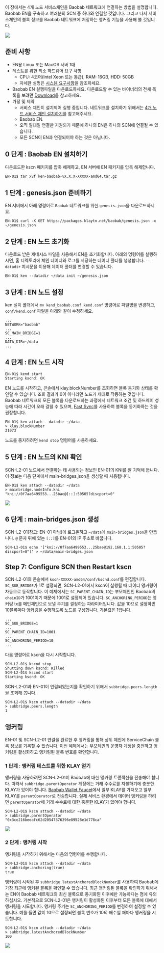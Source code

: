 이 장에서는 4개 노드 서비스체인을 Baobab 네트워크에 연결하는 방법을 설명합니다. Baobab EN을 구축하고 여러분의 SCN 중 하나와 연결할 것입니다. 그리고 나서 서비스체인의 블록 정보를 Baobab 네트워크에 저장하는 앵커링 기능을 사용해 볼 것입니다.

![](../images/sc-en-scn-arch.png)

## 준비 사항 <a id="prerequisites"></a>
 - EN용 Linux 또는 MacOS 서버 1대
 - 테스트를 위한 최소 하드웨어 요구 사항
   - CPU: 4코어(Intel Xeon 또는 동급), RAM: 16GB, HDD: 50GB
   - 자세한 설명은 [시스템 요구사항](../references/system-requirements.md)을 참조하세요.
 - Baobab EN 실행파일을 다운로드하세요. 다운로드할 수 있는 바이너리의 전체 목록을 보려면 [Download](../../download/README.md)을 참고하세요.
 - 가정 및 제약
   - 서비스 체인이 설치되어 실행 중입니다. 네트워크를 설치하기 위해서는 [4개 노드 서비스 체인 설치하기](4nodes-setup-guide.md)를 참고해주세요.
   - Baobab EN.
   - 오직 일대일 연결만 지원되기 때문에 하나의 EN은 하나의 SCN에 연결될 수 있습니다.
   - 모든 SCN이 EN과 연결되어야 하는 것은 아닙니다.

## 0 단계 : Baobab EN 설치하기 <a id="install-baobab-en"></a>
다운로드한 kscn 패키지를 압축 해제하고, EN 서버에 EN 패키지를 압축 해제합니다.

```bash
EN-01$ tar xvf ken-baobab-vX.X.X-XXXXX-amd64.tar.gz
```

## 1 단계 : genesis.json 준비하기 <a id="step-1-preparing-genesis-json"></a>
EN 서버에서 아래 명령어로 `Baobab` 네트워크를 위한 `genesis.json`을 다운로드하세요.
```
EN-01$ curl -X GET https://packages.klaytn.net/baobab/genesis.json -o ~/genesis.json
```

## 2 단계 : EN 노드 초기화<a id="step-2-en-node-initialization"></a>
다운로드 받은 제네시스 파일을 사용해서 EN을 초기화합니다. 아래의 명령어를 실행하시면, 홈 디렉토리에 체인 데이터와 로그를 저장하는 데이터 폴더를 생성합니다. `--datadir` 지시문을 이용해 데이터 폴더를 변경할 수 있습니다.

```
EN-01$ ken --datadir ~/data init ~/genesis.json
```

## 3 단계 : EN 노드 설정<a id="step-3-configure-the-en-node"></a>
ken 설치 폴더에서 `mv kend_baobab.conf kend.conf` 명령어로 파일명을 변경하고, `conf/kend.conf` 파일을 아래와 같이 수정하세요.

```
...
NETWORK="baobab"
...
SC_MAIN_BRIDGE=1
...
DATA_DIR=~/data
...
```

## 4 단계 : EN 노드 시작<a id="step-4-start-the-en-node"></a>
```
EN-01$ kend start
Starting kscnd: OK
```
EN 노드를 시작하고, 콘솔에서 klay.blockNumber를 조회하면 블록 동기화 상태를 확인할 수 있습니다. 조회 결과가 0이 아니라면 노드가 제대로 작동하는 것입니다. Baobab 네트워크의 모든 블록을 다운로드하는 과정에서 네트워크 조건 및 하드웨어 성능에 따라 시간이 오래 걸릴 수 있으며, [Fast Sync](../../node/endpoint-node/installation-guide/configuration.md)를 사용하여 블록을 동기화하는 것을 권장합니다.
```
EN-01$ ken attach --datadir ~/data
> klay.blockNumber
21073
```
노드를 중지하려면 `kend stop` 명령어를 사용하세요.

## 5 단계 : EN 노드의 KNI 확인<a id="step-5-check-kni-of-en-node"></a>
SCN-L2-01 노드에서 연결하는 데 사용되는 정보인 EN-01의 KNI를 잘 기억해 둡니다.  이 정보는 다음 단계에서 main-bridges.json을 생성할 때 사용됩니다.
```
EN-01$ ken attach --datadir ~/data
> mainbridge.nodeInfo.kni
"kni://0f7aa6499553...25bae@[::]:50505?discport=0"
```

![](../images/sc-en-scn-nodeInfo.png)

## 6 단계 : main-bridges.json 생성<a id="step-6-create-main-bridges-json"></a>
SCN-L2-01(참고: EN-01 아님)에 로그온하고 `~/data`에 `main-bridges.json`을 만듭니다.  `@` 문자 뒤에 있는 `[::]`를 EN-01의 IP 주소로 바꿉니다.
```
SCN-L2-01$ echo '["kni://0f7aa6499553...25bae@192.168.1.1:50505?discport=0"]' > ~/data/main-bridges.json
```

## Step 7: Configure SCN then Restart kscn <a id="step-7-configure-scn-then-restart-kscn"></a>
SCN-L2-01의 콘솔에서 `kscn-XXXXX-amd64/conf/kscnd.conf`를 편집합니다. `SC_SUB_BRIDGE`가 1로 설정되면, SCN-L2-01에서 kscn이 실행될 때 데이터 앵커링이 자동으로 동작합니다.   이 예제에서는 `SC_PARENT_CHAIN_ID`는 부모체인인 Baobab의 `chainID`가 1001이기 때문에 1001로 설정되어 있습니다. `SC_ANCHORING_PERIOD`는 앵커링 tx를 메인체인으로 보낼 주기를 결정하는 파라미터입니다.  값을 10으로 설정하면 10블록마다 앵커링을 수행하도록 노드를 구성합니다.  기본값은 1입니다.
```
...
SC_SUB_BRIDGE=1
...
SC_PARENT_CHAIN_ID=1001
...
SC_ANCHORING_PERIOD=10
...
```

다음 명령어로 kscn을 다시 시작합니다.
```
SCN-L2-01$ kscnd stop
Shutting down kscnd: Killed
SCN-L2-01$ kscnd start
Starting kscnd: OK
```

SCN-L2-01과 EN-01이 연결되었는지를 확인하기 위해서 `subbridge.peers.length`을 조회해 봅니다.
```
SCN-L2-01$ kscn attach --datadir ~/data
> subbridge.peers.length
1
```

## 앵커링<a id="anchoring"></a>
EN-01 및 SCN-L2-01 연결을 완료한 후 앵커링을 통해 상위 체인에 ServiceChain 블록 정보를 기록할 수 있습니다. 이번 예제에서는 부모체인의 운영자 계정을 충전하고 앵커링을 활성화하고 앵커링된 블록 번호를 확인합니다.

### 1 단계 : 앵커링 테스트를 위한 KLAY 얻기 <a id="step-1-get-klay-to-test-anchoring"></a>
앵커링을 사용하려면 SCN-L2-01이 Baobab에 대한 앵커링 트랜잭션을 전송해야 합니다.  따라서 `subbridge.parentOperator` 계정에는 거래 수수료를 지불하기에 충분한 KLAY가 있어야 합니다.  [Baobab Wallet Faucet](https://baobab.wallet.klaytn.foundation/)에서 일부 KLAY를 가져오고 일부 KLAY를 `parentOperator`로 전송합니다. 실제 서비스 환경에서 데이터 앵커링을 하려면 `parentOperator`에 거래 수수료에 대한 충분한 KLAY가 있어야 합니다.

```
SCN-L2-01$ kscn attach --datadir ~/data
> subbridge.parentOperator
"0x3ce216beeafc62d20547376396e89528e1d778ca"
```
![](../images/sc-en-scn-faucet.png)

### 2 단계 : 앵커링 시작 <a id="step-2-start-anchoring"></a>
엥커링을 시작하기 위해서는 다음의 명령어를 수행합니다.
```
SCN-L2-01$ kscn attach --datadir ~/data
> subbridge.anchoring(true)
true
```
앵커링이 시작된 후 `subbridge.latestAnchoredBlockNumber`를 사용하여 Baobab에 가장 최근에 앵커된 블록을 확인할 수 있습니다.  최근 앵커링된 블록을 확인하기 위해서는 EN이 Baobab 네트워크의 최신 블록으로 동기화된 이후에만 가능하다는 점에 유의하십시오.  기본적으로 SCN-L2-01은 앵커링이 활성화된 이후부터 모든 블록에 대해서 앵커링을 시도합니다. 앵커링 주기는 `SC_ANCHORING_PERIOD`를 변경하여 설정할 수 있습니다.  예를 들면 값이 10으로 설정되면 블록 번호가 10의 배수일 때마다 앵커링을 시도합니다.
```
SCN-L2-01$ kscn attach --datadir ~/data
> subbridge.latestAnchoredBlockNumber
100
```
![](../images/sc-en-scn-anchoring.png)
